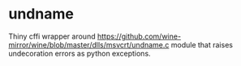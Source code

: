 # undname
Thiny cffi wrapper around https://github.com/wine-mirror/wine/blob/master/dlls/msvcrt/undname.c
module that raises undecoration errors as python exceptions.
